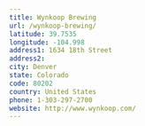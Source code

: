 ```yaml
---
title: Wynkoop Brewing
url: /wynkoop-brewing/
latitude: 39.7535
longitude: -104.998
address1: 1634 18th Street
address2: 
city: Denver
state: Colorado
code: 80202
country: United States
phone: 1-303-297-2700
website: http://www.wynkoop.com/
---
```


